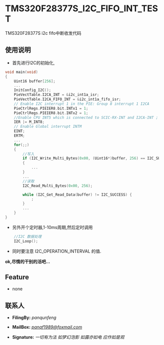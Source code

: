 # TMS320F28377S_I2C_FIFO_INT_TEST

TMS320F28377S i2c fifo中断收发代码

## 使用说明

- 首先进行I2C的初始化,

```c
void main(void)
{
    Uint16 buffer[256];
    ...
    InitConfig_I2C();
    PieVectTable.I2CA_INT = &i2c_int1a_isr;
    PieVectTable.I2CA_FIFO_INT = &i2c_int1a_fifo_isr;  
    // Enable I2C interrupt 1 in the PIE: Group 8 interrupt 1 I2CA
    PieCtrlRegs.PIEIER8.bit.INTx1 = 1;    
    PieCtrlRegs.PIEIER8.bit.INTx2 = 1;
    //Enable CPU INT5 which is connected to SCIC-RX-INT and I2CA-INT ;
    IER |= M_INT8; 
    // Enable Global interrupt INTM
    EINT; 
    ERTM;
    ...
    for(;;)
    {
        //写入
        if (I2C_Write_Multi_Bytes(0x00, (Uint16*)buffer, 256) == I2C_SUCCESS)
        {
            ...
        }
        ...
        //读取
        I2C_Read_Multi_Bytes(0x00, 256);

        while (I2C_Get_Read_Data(buffer) != I2C_SUCCESS) {
            ;
        }
        ...
    }
}
```

- 另外开个定时器,1-10ms周期,然后定时调用

```c
    //I2C 数据处理
    I2C_Loop();
```

- 同时要注意 I2C_OPERATION_INTERVAL 的值.

**ok,尽情的干别的活吧...**

## Feature

- none

## 联系人

- **FilingBy:** *panqunfeng*

- **MailBox:** *[panqf1989@foxmail.com](panqf1989@foxmail.com)*

- **Signature:** *一切有为法 如梦幻泡影 如露亦如电 应作如是观*
